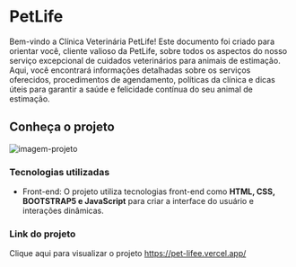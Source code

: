 # PetLife

Bem-vindo a Clínica Veterinária PetLife! Este documento foi criado para orientar você, cliente valioso da PetLife, sobre todos os aspectos do nosso serviço excepcional de cuidados veterinários para animais de estimação. Aqui, você encontrará informações detalhadas sobre os serviços oferecidos, procedimentos de agendamento, políticas da clínica e dicas úteis para garantir a saúde e felicidade contínua do seu animal de estimação.

## Conheça o projeto
![imagem-projeto](https://github.com/santiagobruna/PetLife/assets/99828311/fa0f0497-3e75-4770-b65c-49f4dc1a3fca)

### Tecnologias utilizadas
* Front-end: O projeto utiliza tecnologias front-end como **HTML, CSS, BOOTSTRAP5 e JavaScript** para criar a interface do usuário e interações dinâmicas.

### Link do projeto
Clique aqui para visualizar o projeto <https://pet-lifee.vercel.app/>
